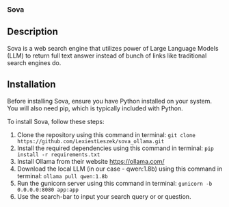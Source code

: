 ### Sova

## Description

Sova is a web search engine that utilizes power of Large Language Models (LLM) to return full text answer instead of bunch of links like traditional search engines do.

## Installation

Before installing Sova, ensure you have Python installed on your system. You will also need pip, which is typically included with Python.

To install Sova, follow these steps:

1. Clone the repository using this command in terminal: `git clone https://github.com/LexiestLeszek/sova_ollama.git`
2. Install the required dependencies using this command in terminal: `pip install -r requirements.txt`
3. Install Ollama from their website https://ollama.com/
4. Download the local LLM (in our case - qwen:1.8b) using this command in terminal: `ollama pull qwen:1.8b`
5. Run the gunicorn server using this command in terminal: `gunicorn -b 0.0.0.0:8080 app:app`
6. Use the search-bar to input your search query or or question.

